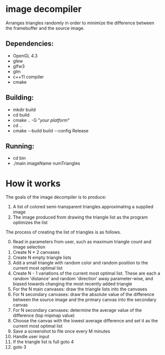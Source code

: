 # image decompiler

Arranges triangles randomly in order to minimize the difference between the framebuffer and the source image.

## __Dependencies:__

* OpenGL 4.3
* glew
* glfw3
* glm
* c++11 compiler
* cmake
  
## __Building:__

* mkdir build
* cd build
* cmake .. -G "*your platform*"
* cd ..
* cmake --build build --config Release

## __Running:__

* cd bin
* ./main imageName numTriangles

# How it works

The goals of the image decompiler is to produce:

1. A list of colored semi-transparent triangles approximating a supplied image
2. The image produced from drawing the triangle list as the program optimizes the list

The process of creating the list of triangles is as follows.

0. Read in parameters from user, such as maximum triangle count and image selection
1. Create N * 2 canvases 
2. Create N empty triangle lists
3. Add a small triangle with random color and random position to the current most optimal list
4. Create N - 1 variations of the current most optimal list. These are each a random 'distance' and random 'direction' away parameter-wise, and biased towards changing the most recently added triangle
5. For the N main canvases: draw the triangle lists into the canvases
6. For N secondary canvases: draw the absolute value of the difference between the source image and the primary canvas into the secondary canvas
7. For N secondary canvases: determine the average value of the difference (top mipmap value)
8. Choose the canvas with the lowest average difference and set it as the current most optimal list
9. Save a screenshot to file once every M minutes
10. Handle user input
11. If the triangle list is full goto 4
12. goto 3
